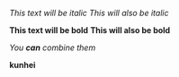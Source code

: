 *This text will be italic*
_This will also be italic_

**This text will be bold**
__This will also be bold__

_You **can** combine them_

**kunhei**
